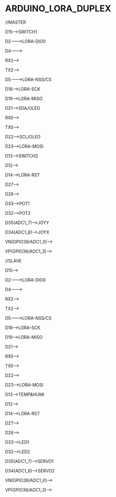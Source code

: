 # ARDUINO_LORA_DUPLEX





//MASTER

D15-->SWITCH1

D2--->LORA-DIO0

D4--->

RX2-->

TX2-->

D5--->LORA-NSS/CS

D18-->LORA-SCK

D19-->LORA-MISO

D21-->SDA/OLED

RX0-->

TX0-->

D22-->SCL/OLED

D23-->LORA-MOSI

D13-->SWITCH2

D12-->

D14-->LORA-RST

D27-->

D26-->

D33-->POT1

D32-->POT2

D35(ADC1_7)-->JOYY

D34(ADC1_6)-->JOYX

VN(GPIO39/ADC1_0)-->

VP(GPIO36/ADC1_3)-->







//SLAVE

D15-->

D2--->LORA-DIO0

D4--->

RX2-->

TX2-->

D5--->LORA-NSS/CS

D18-->LORA-SCK

D19-->LORA-MISO

D21-->

RX0-->

TX0-->

D22-->

D23-->LORA-MOSI

D13-->TEMP&HUMI

D12-->

D14-->LORA-RST

D27-->

D26-->

D33-->LED1

D32-->LED2

D35(ADC1_7)-->SERVO1

D34(ADC1_6)-->SERVO2

VN(GPIO39/ADC1_0)-->

VP(GPIO36/ADC1_3)-->
